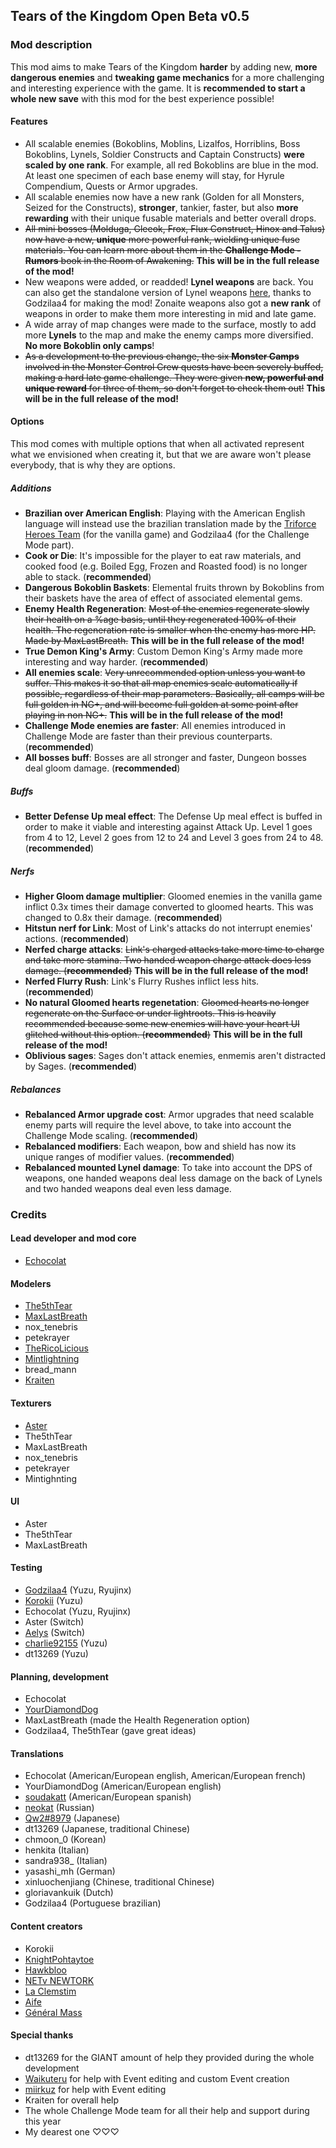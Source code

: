 ## Tears of the Kingdom Open Beta v0.5

### Mod description

This mod aims to make Tears of the Kingdom __harder__ by adding new, __more dangerous enemies__ and __tweaking game mechanics__ for a more challenging and interesting experience with the game. It is __recommended to start a whole new save__ with this mod for the best experience possible!

#### Features
- All scalable enemies (Bokoblins, Moblins, Lizalfos, Horriblins, Boss Bokoblins, Lynels, Soldier Constructs and Captain Constructs) __were scaled by one rank__. For example, all red Bokoblins are blue in the mod. At least one specimen of each base enemy will stay, for Hyrule Compendium, Quests or Armor upgrades.
- All scalable enemies now have a new rank (Golden for all Monsters, Seized for the Constructs), __stronger__, tankier, faster, but also __more rewarding__ with their unique fusable materials and better overall drops. 
- ~~All mini bosses (Molduga, Gleeok, Frox, Flux Construct, Hinox and Talus) now have a new, __unique__ more powerful rank, wielding unique fuse materials. You can learn more about them in the __Challenge Mode - Rumors__ book in the Room of Awakening.~~ **This will be in the full release of the mod!**
- New weapons were added, or readded! __Lynel weapons__ are back. You can also get the standalone version of Lynel weapons [here](https://gamebanana.com/mods/494687), thanks to Godzilaa4 for making the mod! Zonaite weapons also got a __new rank__ of weapons in order to make them more interesting in mid and late game.
- A wide array of map changes were made to the surface, mostly to add more __Lynels__ to the map and make the enemy camps more diversified. __No more Bokoblin only camps__!
- ~~As a development to the previous change, the six __Monster Camps__ involved in the Monster Control Crew quests have been severely buffed, making a hard late game challenge. They were given __new, powerful and unique reward__ for three of them, so don't forget to check them out!~~ **This will be in the full release of the mod!**

#### Options

This mod comes with multiple options that when all activated represent what we envisioned when creating it, but that we are aware won't please everybody, that is why they are options.

##### Additions
- **Brazilian over American English**: Playing with the American English language will instead use the brazilian translation made by the [Triforce Heroes Team](https://triforce-heroes.com.br/) (for the vanilla game) and Godzilaa4 (for the Challenge Mode part).
- **Cook or Die**: It's impossible for the player to eat raw materials, and cooked food (e.g. Boiled Egg, Frozen and Roasted food) is no longer able to stack. (__recommended__)
- **Dangerous Bokoblin Baskets**: Elemental fruits thrown by Bokoblins from their baskets have the area of effect of associated elemental gems.
- **Enemy Health Regeneration**: ~~Most of the enemies regenerate slowly their health on a %age basis, until they regenerated 100% of their health. The regeneration rate is smaller when the enemy has more HP. Made by MaxLastBreath.~~ **This will be in the full release of the mod!**
- **True Demon King's Army**: Custom Demon King's Army made more interesting and way harder. (__recommended__)
- **All enemies scale**: ~~Very unrecommended option unless you want to suffer. This makes it so that all map enemies scale automatically if possible, regardless of their map parameters. Basically, all camps will be full golden in NG+, and will become full golden at some point after playing in non NG+.~~ **This will be in the full release of the mod!**
- **Challenge Mode enemies are faster**: All enemies introduced in Challenge Mode are faster than their previous counterparts. (__recommended__)
- **All bosses buff**: Bosses are all stronger and faster, Dungeon bosses deal gloom damage. (__recommended__)

##### Buffs
- **Better Defense Up meal effect**: The Defense Up meal effect is buffed in order to make it viable and interesting against Attack Up. Level 1 goes from 4 to 12, Level 2 goes from 12 to 24 and Level 3 goes from 24 to 48. (__recommended__)

##### Nerfs
- **Higher Gloom damage multiplier**: Gloomed enemies in the vanilla game inflict 0.3x times their damage converted to gloomed hearts. This was changed to 0.8x their damage. (__recommended__)
- **Hitstun nerf for Link**: Most of Link's attacks do not interrupt enemies' actions. (__recommended__)
- **Nerfed charge attacks**: ~~Link's charged attacks take more time to charge and take more stamina. Two handed weapon charge attack does less damage. (__recommended__)~~ **This will be in the full release of the mod!**
- **Nerfed Flurry Rush**: Link's Flurry Rushes inflict less hits. (__recommended__)
- **No natural Gloomed hearts regenetation**: ~~Gloomed hearts no longer regenerate on the Surface or under lightroots. This is heavily recommended because some new enemies will have your heart UI glitched without this option. (__recommended__)~~ **This will be in the full release of the mod!**
- **Oblivious sages**: Sages don't attack enemies, enmemis aren't distracted by Sages. (__recommended__)

##### Rebalances
- **Rebalanced Armor upgrade cost**: Armor upgrades that need scalable enemy parts will require the level above, to take into account the Challenge Mode scaling. (__recommended__)
- **Rebalanced modifiers**: Each weapon, bow and shield has now its unique ranges of modifier values. (__recommended__)
- **Rebalanced mounted Lynel damage**: To take into account the DPS of weapons, one handed weapons deal less damage on the back of Lynels and two handed weapons deal even less damage.

### Credits

#### Lead developer and mod core
- [Echocolat](https://gamebanana.com/members/1771411)

#### Modelers
- [The5thTear](https://gamebanana.com/members/2858090)
- [MaxLastBreath](https://gamebanana.com/members/2745192)
- nox_tenebris
- petekrayer
- [TheRicoLicious](https://gamebanana.com/members/2121006)
- [Mintlightning](https://gamebanana.com/members/2153930)
- bread_mann
- [Kraiten](https://gamebanana.com/members/2343073)

#### Texturers
- [Aster](https://gamebanana.com/members/1782454)
- The5thTear
- MaxLastBreath
- nox_tenebris
- petekrayer
- Mintighnting

#### UI
- Aster
- The5thTear
- MaxLastBreath

#### Testing
- [Godzilaa4](https://gamebanana.com/members/2937126) (Yuzu, Ryujinx)
- [Korokii](https://www.youtube.com/@Korokii_) (Yuzu)
- Echocolat (Yuzu, Ryujinx)
- Aster (Switch)
- [Aelys](https://gamebanana.com/members/2043076) (Switch)
- [charlie92155](https://gamebanana.com/members/2191196) (Yuzu)
- dt13269 (Yuzu)

#### Planning, development
- Echocolat
- [YourDiamondDog](https://gamebanana.com/members/2792161)
- MaxLastBreath (made the Health Regeneration option)
- Godzilaa4, The5thTear (gave great ideas)

#### Translations
- Echocolat (American/European english, American/European french)
- YourDiamondDog (American/European english)
- [soudakatt](https://gamebanana.com/members/2443162) (American/European spanish)
- [neokat](https://gamebanana.com/members/1612448) (Russian)
- [Qw2#8979](https://gamebanana.com/members/2550981) (Japanese)
- dt13269 (Japanese, traditional Chinese)
- chmoon_0 (Korean)
- henkita (Italian)
- sandra938_ (Italian)
- yasashi_mh (German)
- xinluochenjiang (Chinese, traditional Chinese)
- gloriavankuik (Dutch)
- Godzilaa4 (Portuguese brazilian)

#### Content creators
- Korokii
- [KnightPohtaytoe](https://www.youtube.com/@knightpohtaytoe)
- [Hawkbloo](https://www.youtube.com/@HawkblooYT)
- [NETv NEWTORK](https://www.youtube.com/@netvnetwork8577)
- [La Clemstim](https://www.youtube.com/@LaClemstim)
- [Aife](https://www.youtube.com/@Aife)
- [Général Mass](https://www.youtube.com/@GeneralMass)

#### Special thanks
- dt13269 for the GIANT amount of help they provided during the whole development
- [Waikuteru](https://gamebanana.com/members/1676542) for help with Event editing and custom Event creation
- [miirkuz](https://gamebanana.com/members/1783085) for help with Event editing
- Kraiten for overall help
- The whole Challenge Mode team for all their help and support during this year
- My dearest one ♡♡♡